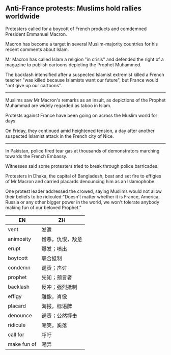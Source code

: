 ## Anti-France protests: Muslims hold rallies worldwide

Protesters called for a boycott of French products and comdemned President Emmanuel Macron.

Macron has become a target in several Muslim-majority countries for his recent comments about Islam.

Mr Macron has called Islam a religion "in crisis" and defended the right of a magazine to publish cartoons depicting the Prophet Muhammed.

The backlash intensified after a suspected Islamist extremist killed a French teacher "was killed because Islamists want our future", but France would "not give up our cartoons".

--------
Muslims saw Mr Macron's remarks as an insult, as depictions of the Prophet Muhammad are widely regarded as taboo in Islam.

Protests against France have been going on across the Muslim world for days.

On Friday, they continued amid heightened tension, a day after another suspected Islamist attack in the French city of Nice.

--------

In Pakistan, police fired tear gas at thousands of demonstrators marching towards the French Embassy.

Witnesses said some protesters tried to break through police barricades.

Protesters in Dhaka, the capital of Bangladesh, beat and set fire to effigies of Mr Macron and carried placards denouncing him as an Islamophobe.

One protest leader addressed the crowed, saying Muslims would not allow their beliefs to be ridiculed:"Doesn't matter whether it is France, America, Russia or any other bigger power in the world, we won't tolerate anybody making fun of our beloved Prophet."


| EN        | ZH               |
|-----------|------------------|
| vent      | 发泄             |
| animosity | 憎恶，仇恨，敌意 |
| erupt     | 爆发；喷出       |
| boytcott  | 联合抵制         |
| condemn   | 谴责；声讨       |
| prophet | 先知；预言者 |
| backlash | 反冲；强烈抵制 |
| effigy | 雕像，肖像 |
| placard | 海报，标语牌 |
| denounce | 谴责；公然抨击 |
| ridicule| 嘲笑，奚落 |
| call for | 呼吁 |
| make fun of | 嘲弄 |
